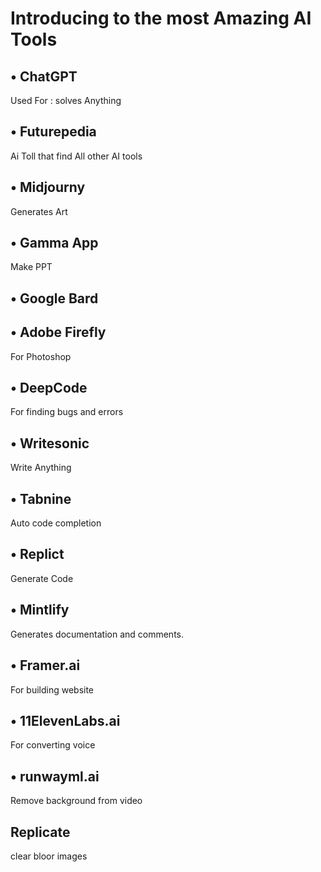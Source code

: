 # Introducing to the most Amazing AI Tools


## • ChatGPT
Used For : solves Anything

## • Futurepedia
Ai Toll that find All other AI tools 


## • Midjourny 
Generates Art

## • Gamma App
Make PPT

## • Google Bard

## • Adobe Firefly
For Photoshop

## • DeepCode
For finding bugs and errors

## • Writesonic
Write Anything

## • Tabnine
Auto code completion

## • Replict
Generate Code

## • Mintlify
Generates documentation and comments.


## • Framer.ai
For building website


## • 11ElevenLabs.ai
For converting voice

## • runwayml.ai
Remove background from video

## Replicate
clear bloor images
